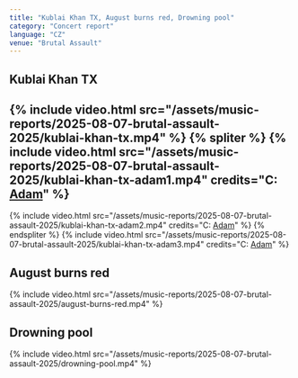 ```yaml
---
title: "Kublai Khan TX, August burns red, Drowning pool"
category: "Concert report"
language: "CZ"
venue: "Brutal Assault"
---
```



## Kublai Khan TX
{% include video.html src="/assets/music-reports/2025-08-07-brutal-assault-2025/kublai-khan-tx.mp4" %}
{% spliter %}
{% include video.html src="/assets/music-reports/2025-08-07-brutal-assault-2025/kublai-khan-tx-adam1.mp4" credits="C: [Adam](https://www.instagram.com/_.adam_.b.)" %}
---
{% include video.html src="/assets/music-reports/2025-08-07-brutal-assault-2025/kublai-khan-tx-adam2.mp4" credits="C: [Adam](https://www.instagram.com/_.adam_.b.)" %}
{% endspliter %}
{% include video.html src="/assets/music-reports/2025-08-07-brutal-assault-2025/kublai-khan-tx-adam3.mp4" credits="C: [Adam](https://www.instagram.com/_.adam_.b.)" %}


## August burns red
{% include video.html src="/assets/music-reports/2025-08-07-brutal-assault-2025/august-burns-red.mp4" %}


## Drowning pool
{% include video.html src="/assets/music-reports/2025-08-07-brutal-assault-2025/drowning-pool.mp4" %}

